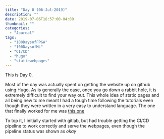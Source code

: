```yaml
---
title: "Day 0 (06-Jul-2019)"
description: ""
date: 2019-07-06T18:57:00-04:00
thumbnail: ""
categories: 
  - "Journal"
tags:
  - "100DaysofFPGA"
  - "100DaysofML"  
  - "CI/CD"
  - "hugo"
  - "staticwebpages"
---
```


This is Day 0.

Most of the day was actually spent on getting the website up on github using Hugo. As is generally the case, once you go down a rabbit hole, it is extremely difficult to find your way out. This whole idea of static pages and all being new to me meant I had a tough time following the tutorials even though they were written in a very easy to understand language. The one that finally worked for me was [this one](https://inside.getambassador.com/creating-and-deploying-your-first-hugo-site-to-github-pages-1e1f496cf88d)

To top it, I initially started with gitlab, but had trouble getting the CI/CD pipeline to work correctly and serve the webpages, even though the pipeline status was shown as *okay*

